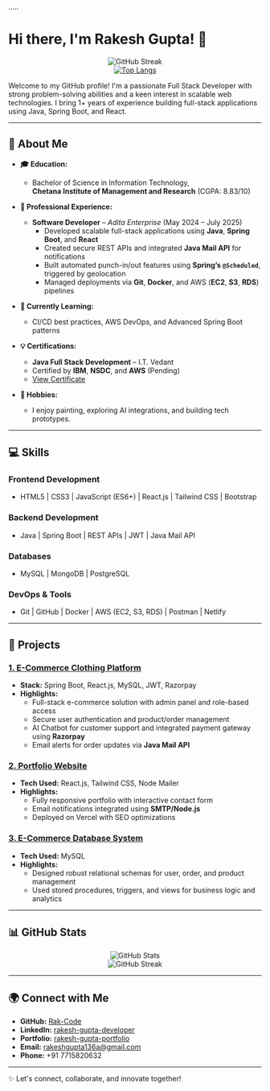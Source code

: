..... 
# Hi there, I'm Rakesh Gupta! 👋

<div align="center">
  <img src="https://streak-stats.demolab.com/?user=Rak-Code&theme=light&date_format=M%20j%5B%2C%20Y%5D" alt="GitHub Streak" />
  <br />
  <a href="https://github.com/Rak-Code/github-readme-stats">
    <img src="https://github-readme-stats.vercel.app/api/top-langs/?username=Rak-Code&hide=html,css" alt="Top Langs" />
  </a>
</div>

Welcome to my GitHub profile! I'm a passionate Full Stack Developer with strong problem-solving abilities and a keen interest in scalable web technologies. I bring 1+ years of experience building full-stack applications using Java, Spring Boot, and React.

---

## 🚀 About Me

- **🎓 Education:**  
  - Bachelor of Science in Information Technology,  
    **Chetana Institute of Management and Research** (CGPA: 8.83/10)

- **💼 Professional Experience:**  
  - **Software Developer** – *Adita Enterprise* (May 2024 – July 2025)  
    - Developed scalable full-stack applications using **Java**, **Spring Boot**, and **React**  
    - Created secure REST APIs and integrated **Java Mail API** for notifications  
    - Built automated punch-in/out features using **Spring’s `@Scheduled`**, triggered by geolocation  
    - Managed deployments via **Git**, **Docker**, and AWS (**EC2**, **S3**, **RDS**) pipelines  

- **🌱 Currently Learning:**  
  - CI/CD best practices, AWS DevOps, and Advanced Spring Boot patterns

- **💡 Certifications:**  
  - **Java Full Stack Development** – I.T. Vedant  
  - Certified by **IBM**, **NSDC**, and **AWS** (Pending)  
  - [View Certificate](https://drive.google.com/file/d/15OtXeIAv2y0TzojZbKZo-SYJXPvQK_Ok/view)

- **🎨 Hobbies:**  
  - I enjoy painting, exploring AI integrations, and building tech prototypes.

---

## 💻 Skills

### **Frontend Development**
- HTML5 | CSS3 | JavaScript (ES6+) | React.js | Tailwind CSS | Bootstrap

### **Backend Development**
- Java | Spring Boot | REST APIs | JWT | Java Mail API

### **Databases**
- MySQL | MongoDB | PostgreSQL

### **DevOps & Tools**
- Git | GitHub | Docker | AWS (EC2, S3, RDS) | Postman | Netlify

---

## 🌟 Projects

### [1. E-Commerce Clothing Platform](https://github.com/Rak-Code/Athena)
- **Stack:** Spring Boot, React.js, MySQL, JWT, Razorpay
- **Highlights:**
  - Full-stack e-commerce solution with admin panel and role-based access
  - Secure user authentication and product/order management
  - AI Chatbot for customer support and integrated payment gateway using **Razorpay**
  - Email alerts for order updates via **Java Mail API**

### [2. Portfolio Website](https://github.com/Rak-Code/rakportfolio)
- **Tech Used:** React.js, Tailwind CSS, Node Mailer
- **Highlights:**
  - Fully responsive portfolio with interactive contact form
  - Email notifications integrated using **SMTP/Node.js**
  - Deployed on Vercel with SEO optimizations

### [3. E-Commerce Database System](https://github.com/Rak-Code/MySQLProject)
- **Tech Used:** MySQL
- **Highlights:**
  - Designed robust relational schemas for user, order, and product management
  - Used stored procedures, triggers, and views for business logic and analytics

---

## 📊 GitHub Stats

<div align="center">
  <img src="https://github-readme-stats.vercel.app/api?username=Rak-Code&show_icons=true&theme=light&hide=issues&count_private=true&include_all_commits=true" alt="GitHub Stats" />
  <br />
  <img src="https://streak-stats.demolab.com/?user=Rak-Code&theme=light&date_format=M%20j%5B%2C%20Y%5D" alt="GitHub Streak" />
</div>

---

## 🌍 Connect with Me

- **GitHub:** [Rak-Code](https://github.com/Rak-Code)  
- **LinkedIn:** [rakesh-gupta-developer](https://linkedin.com/in/rakesh-gupta-developer)  
- **Portfolio:** [rakesh-gupta-portfolio](https://rakesh-gupta-portfolio-next-js-six.vercel.app)  
- **Email:** [rakeshgupta136a@gmail.com](mailto:rakeshgupta136a@gmail.com)  
- **Phone:** +91 7715820632

---

✨ Let's connect, collaborate, and innovate together!
